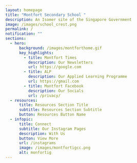 ```yaml
---
layout: homepage
title: "Montfort Secondary School "
description: An Isomer site of the Singapore Government
image: /images/school_crest.png
permalink: /
notification: ""
sections:
  - hero:
      background: /images/montforthome.gif
      key_highlights:
        - title: Montfort Times
          description: Our Newsletters
          url: https://google.com
        - title: ALP
          description: Our Applied Learning Programme
          url: https://gmail.com
        - title: Montfort Facebook
          description: Our Socials
          url: /privacy/
  - resources:
      title: Resources Section Title
      subtitle: Resources Section Subtitle
      button: Resources Button Name
  - infopic:
      title: Connect
      subtitle: Our Instagram Pages
      description: With Us
      button: View More
      url: /instagrams
      image: /images/montfortigcc.png
      alt: monfortig
---
```

